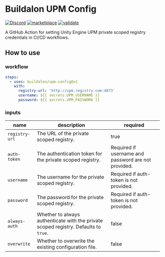 # Buildalon UPM Config

[![Discord](https://img.shields.io/discord/939721153688264824.svg?label=&logo=discord&logoColor=ffffff&color=7389D8&labelColor=6A7EC2)](https://discord.gg/VM9cWJ9rjH) [![marketplace](https://img.shields.io/static/v1?label=&labelColor=505050&message=Buildalon%20Actions&color=FF1E6F&logo=github-actions&logoColor=0076D6)](https://github.com/marketplace?query=buildalon) [![validate](https://github.com/buildalon/upm-config/actions/workflows/validate.yml/badge.svg?branch=main&event=push)](https://github.com/buildalon/upm-config/actions/workflows/validate.yml)

A GitHub Action for setting Unity Engine UPM private scoped registry credentials in CI/CD workflows.

## How to use

### workflow

```yaml
steps:
  - uses: buildalon/upm-config@v1
    with:
      registry-url: 'http://upm.registry.com:4873'
      username: ${{ secrets.UPM_USERNAME }}
      password: ${{ secrets.UPM_PASSWORD }}
```

### inputs

| name | description | required |
| ---- | ----------- | -------- |
| `registry-url` | The URL of the private scoped registry. | true |
| `auth-token` | The authentication token for the private scoped registry. | Required if username and password are not provided. |
| `username` | The username for the private scoped registry. | Required if auth-token is not provided. |
| `password` | The password for the private scoped registry. | Required if auth-token is not provided. |
| `always-auth` | Whether to always authenticate with the private scoped registry. Defaults to `true`. | false |
| `overwrite` | Whether to overwrite the existing configuration file. | false |

